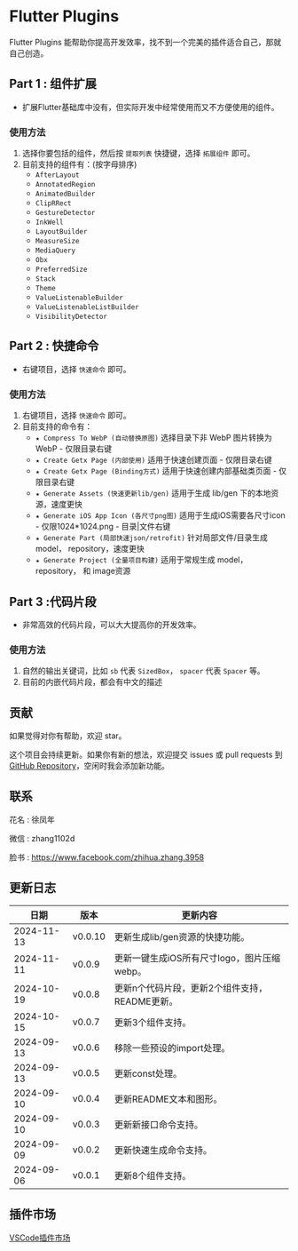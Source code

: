 # Flutter Plugins

Flutter Plugins 能帮助你提高开发效率，找不到一个完美的插件适合自己，那就自己创造。

## Part 1 : 组件扩展

- 扩展Flutter基础库中没有，但实际开发中经常使用而又不方便使用的组件。

### 使用方法

1. 选择你要包括的组件，然后按 `提取列表` 快捷键，选择 `拓展组件` 即可。
2. 目前支持的组件有：(按字母排序)
    - `AfterLayout`
    - `AnnotatedRegion`
    - `AnimatedBuilder`
    - `ClipRRect`
    - `GestureDetector`
    - `InkWell`
    - `LayoutBuilder`
    - `MeasureSize`
    - `MediaQuery`
    - `Obx`
    - `PreferredSize`
    - `Stack`
    - `Theme`
    - `ValueListenableBuilder`
    - `ValueListenableListBuilder`
    - `VisibilityDetector`

## Part 2 : 快捷命令

- 右键项目，选择 `快速命令` 即可。

### 使用方法

1. 右键项目，选择 `快速命令` 即可。
2. 目前支持的命令有：
   - `★ Compress To WebP (自动替换原图)` 选择目录下非 WebP 图片转换为 WebP - 仅限目录右键
   - `★ Create Getx Page (内部使用)` 适用于快速创建页面 - 仅限目录右键
   - `★ Create Getx Page (Binding方式)` 适用于快速创建内部基础类页面 - 仅限目录右键
   - `★ Generate Assets (快速更新lib/gen)` 适用于生成 lib/gen 下的本地资源，速度更快
   - `★ Generate iOS App Icon (各尺寸png图)` 适用于生成iOS需要各尺寸icon - 仅限1024*1024.png - 目录|文件右键
   - `★ Generate Part (局部快速json/retrofit)` 针对局部文件/目录生成 model， repository，速度更快
   - `★ Generate Project (全量项目构建)` 适用于常规生成 model， repository， 和 image资源
  
## Part 3 :代码片段

- 非常高效的代码片段，可以大大提高你的开发效率。

### 使用方法

1. 自然的输出关键词，比如 `sb` 代表 `SizedBox`， `spacer` 代表 `Spacer` 等。
2. 目前的内嵌代码片段，都会有中文的描述

## 贡献

如果觉得对你有帮助，欢迎 star。

这个项目会持续更新。如果你有新的想法，欢迎提交 issues 或 pull requests 到 [GitHub Repository](https://github.com/ke112/vscode_plugins)，空闲时我会添加新功能。


## 联系
花名 : 徐凤年

微信 : zhang1102d

脸书 : https://www.facebook.com/zhihua.zhang.3958

## 更新日志

| 日期       | 版本    | 更新内容                                       |
| ---------- | ------- | ---------------------------------------------- |
| 2024-11-13 | v0.0.10 | 更新生成lib/gen资源的快捷功能。                |
| 2024-11-11 | v0.0.9  | 更新一键生成iOS所有尺寸logo，图片压缩webp。    |
| 2024-10-19 | v0.0.8  | 更新n个代码片段，更新2个组件支持，README更新。 |
| 2024-10-15 | v0.0.7  | 更新3个组件支持。                              |
| 2024-09-13 | v0.0.6  | 移除一些预设的import处理。                     |
| 2024-09-13 | v0.0.5  | 更新const处理。                                |
| 2024-09-10 | v0.0.4  | 更新README文本和图形。                         |
| 2024-09-10 | v0.0.3  | 更新新接口命令支持。                           |
| 2024-09-09 | v0.0.2  | 更新快速生成命令支持。                         |
| 2024-09-06 | v0.0.1  | 更新8个组件支持。                              |

## 插件市场
[VSCode插件市场](https://marketplace.visualstudio.com/items?itemName=zhangzhihua.flutter-plugins-zhangzhihua)